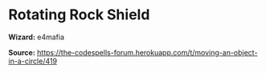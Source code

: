 # Rotating Rock Shield

**Wizard:** e4mafia

**Source:** https://the-codespells-forum.herokuapp.com/t/moving-an-object-in-a-circle/419

